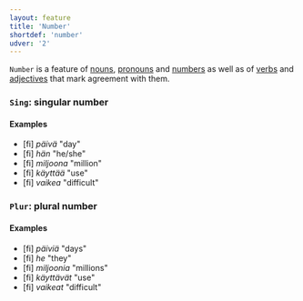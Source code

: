 ```yaml
---
layout: feature
title: 'Number'
shortdef: 'number'
udver: '2'
---
```


`Number` is a feature of [nouns](fi-pos/NOUN), [pronouns](fi-pos/PRON)
and [numbers](fi-pos/NUM) as well as of [verbs](u-pos/VERB) and
[adjectives](fi-pos/ADJ) that mark agreement with them.

### <a name="Sing">`Sing`</a>: singular number

#### Examples

* [fi] _päivä_ "day"
* [fi] _hän_ "he/she"
* [fi] _miljoona_ "million"
* [fi] _käyttää_ "use"
* [fi] _vaikea_ "difficult"

### <a name="Plur">`Plur`</a>: plural number

#### Examples

* [fi] _päiviä_ "days"
* [fi] _he_ "they"
* [fi] _miljoonia_ "millions"
* [fi] _käyttävät_ "use"
* [fi] _vaikeat_ "difficult"
<!-- Interlanguage links updated Po lis 14 15:34:50 CET 2022 -->
